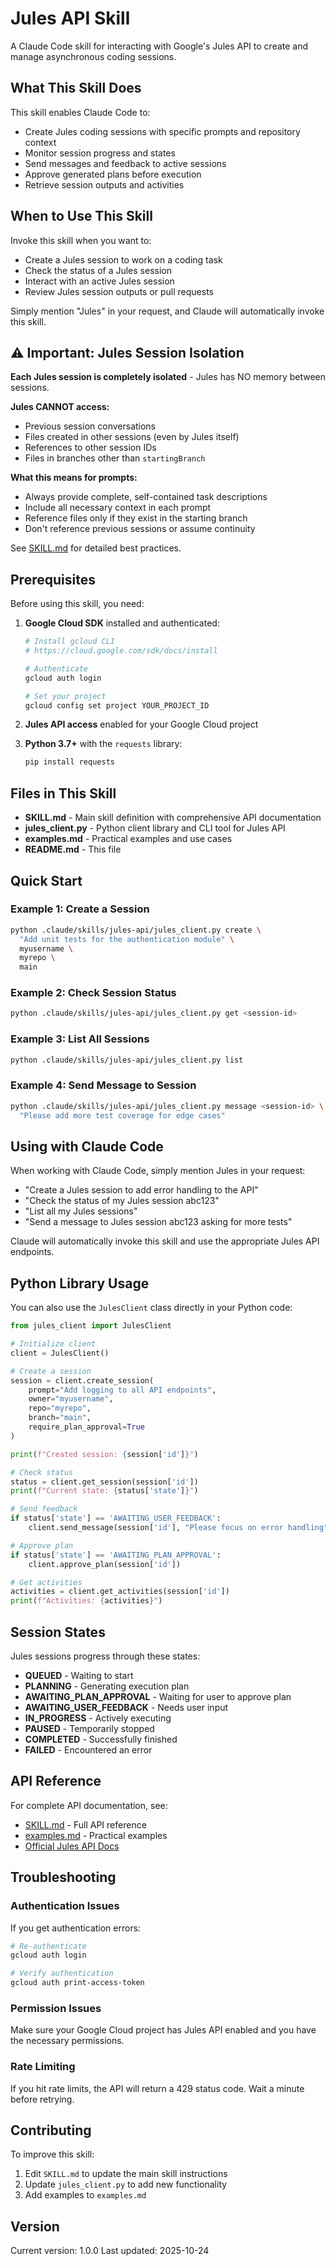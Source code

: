 # Jules API Skill

A Claude Code skill for interacting with Google's Jules API to create and manage asynchronous coding sessions.

## What This Skill Does

This skill enables Claude Code to:
- Create Jules coding sessions with specific prompts and repository context
- Monitor session progress and states
- Send messages and feedback to active sessions
- Approve generated plans before execution
- Retrieve session outputs and activities

## When to Use This Skill

Invoke this skill when you want to:
- Create a Jules session to work on a coding task
- Check the status of a Jules session
- Interact with an active Jules session
- Review Jules session outputs or pull requests

Simply mention "Jules" in your request, and Claude will automatically invoke this skill.

## ⚠️ Important: Jules Session Isolation

**Each Jules session is completely isolated** - Jules has NO memory between sessions.

**Jules CANNOT access:**
- Previous session conversations
- Files created in other sessions (even by Jules itself)
- References to other session IDs
- Files in branches other than `startingBranch`

**What this means for prompts:**
- Always provide complete, self-contained task descriptions
- Include all necessary context in each prompt
- Reference files only if they exist in the starting branch
- Don't reference previous sessions or assume continuity

See [SKILL.md](./SKILL.md#-critical-jules-session-isolation) for detailed best practices.

## Prerequisites

Before using this skill, you need:

1. **Google Cloud SDK** installed and authenticated:
   ```bash
   # Install gcloud CLI
   # https://cloud.google.com/sdk/docs/install

   # Authenticate
   gcloud auth login

   # Set your project
   gcloud config set project YOUR_PROJECT_ID
   ```

2. **Jules API access** enabled for your Google Cloud project

3. **Python 3.7+** with the `requests` library:
   ```bash
   pip install requests
   ```

## Files in This Skill

- **SKILL.md** - Main skill definition with comprehensive API documentation
- **jules_client.py** - Python client library and CLI tool for Jules API
- **examples.md** - Practical examples and use cases
- **README.md** - This file

## Quick Start

### Example 1: Create a Session

```bash
python .claude/skills/jules-api/jules_client.py create \
  "Add unit tests for the authentication module" \
  myusername \
  myrepo \
  main
```

### Example 2: Check Session Status

```bash
python .claude/skills/jules-api/jules_client.py get <session-id>
```

### Example 3: List All Sessions

```bash
python .claude/skills/jules-api/jules_client.py list
```

### Example 4: Send Message to Session

```bash
python .claude/skills/jules-api/jules_client.py message <session-id> \
  "Please add more test coverage for edge cases"
```

## Using with Claude Code

When working with Claude Code, simply mention Jules in your request:

- "Create a Jules session to add error handling to the API"
- "Check the status of my Jules session abc123"
- "List all my Jules sessions"
- "Send a message to Jules session abc123 asking for more tests"

Claude will automatically invoke this skill and use the appropriate Jules API endpoints.

## Python Library Usage

You can also use the `JulesClient` class directly in your Python code:

```python
from jules_client import JulesClient

# Initialize client
client = JulesClient()

# Create a session
session = client.create_session(
    prompt="Add logging to all API endpoints",
    owner="myusername",
    repo="myrepo",
    branch="main",
    require_plan_approval=True
)

print(f"Created session: {session['id']}")

# Check status
status = client.get_session(session['id'])
print(f"Current state: {status['state']}")

# Send feedback
if status['state'] == 'AWAITING_USER_FEEDBACK':
    client.send_message(session['id'], "Please focus on error handling")

# Approve plan
if status['state'] == 'AWAITING_PLAN_APPROVAL':
    client.approve_plan(session['id'])

# Get activities
activities = client.get_activities(session['id'])
print(f"Activities: {activities}")
```

## Session States

Jules sessions progress through these states:

- **QUEUED** - Waiting to start
- **PLANNING** - Generating execution plan
- **AWAITING_PLAN_APPROVAL** - Waiting for user to approve plan
- **AWAITING_USER_FEEDBACK** - Needs user input
- **IN_PROGRESS** - Actively executing
- **PAUSED** - Temporarily stopped
- **COMPLETED** - Successfully finished
- **FAILED** - Encountered an error

## API Reference

For complete API documentation, see:
- [SKILL.md](./SKILL.md) - Full API reference
- [examples.md](./examples.md) - Practical examples
- [Official Jules API Docs](https://developers.google.com/jules/api/reference/rest)

## Troubleshooting

### Authentication Issues

If you get authentication errors:
```bash
# Re-authenticate
gcloud auth login

# Verify authentication
gcloud auth print-access-token
```

### Permission Issues

Make sure your Google Cloud project has Jules API enabled and you have the necessary permissions.

### Rate Limiting

If you hit rate limits, the API will return a 429 status code. Wait a minute before retrying.

## Contributing

To improve this skill:
1. Edit `SKILL.md` to update the main skill instructions
2. Update `jules_client.py` to add new functionality
3. Add examples to `examples.md`

## Version

Current version: 1.0.0
Last updated: 2025-10-24
